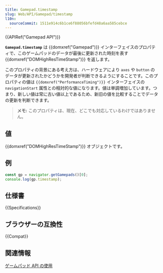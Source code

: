 ```yaml
---
title: Gamepad.timestamp
slug: Web/API/Gamepad/timestamp
l10n:
  sourceCommit: 1511e914c6b1ce6f88056bfefd48a6aa585cebce
---
```


{{APIRef("Gamepad API")}}

**`Gamepad.timestamp`** は {{domxref("Gamepad")}} インターフェイスのプロパティで、このゲームパッドのデータが最後に更新された時刻を表す {{domxref("DOMHighResTimeStamp")}} を返します。

このプロパティの背景にある考え方は、ハードウェアにより `axes` や `button` のデータが更新されたかどうかを開発者が判断できるようにすることです。このプロパティの値は `{{domxref("PerformanceTiming")}}` インターフェイスの `navigationStart` 属性との相対的な値になります。値は単調増加しています。つまり、新しい値は常に古い値以上であるため、新旧の値を比較することでデータの更新を判断できます。

> **メモ:** このプロパティは、現在、どこでも対応しているわけではありません。

## 値

{{domxref("DOMHighResTimeStamp")}} オブジェクトです。

## 例

```js
const gp = navigator.getGamepads()[0];
console.log(gp.timestamp);
```

## 仕様書

{{Specifications}}

## ブラウザーの互換性

{{Compat}}

## 関連情報

[ゲームパッド API の使用](/ja/docs/Web/API/Gamepad_API/Using_the_Gamepad_API)
